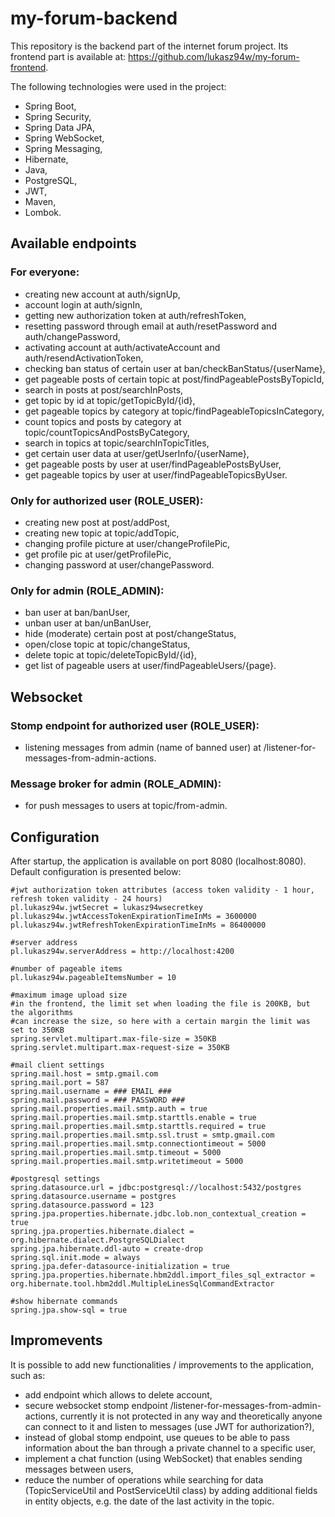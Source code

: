 # my-forum-backend
This repository is the backend part of the internet forum project. Its frontend part is available at: https://github.com/lukasz94w/my-forum-frontend.

The following technologies were used in the project:
- Spring Boot,
- Spring Security,
- Spring Data JPA,
- Spring WebSocket,
- Spring Messaging,
- Hibernate,
- Java,
- PostgreSQL,
- JWT,
- Maven,
- Lombok.
## Available endpoints
### For everyone:
- creating new account at auth/signUp,
- account login at auth/signIn,
- getting new authorization token at auth/refreshToken,
- resetting password through email at auth/resetPassword and auth/changePassword,
- activating account at auth/activateAccount and auth/resendActivationToken,
- checking ban status of certain user at ban/checkBanStatus/{userName},
- get pageable posts of certain topic at post/findPageablePostsByTopicId,
- search in posts at post/searchInPosts,
- get topic by id at topic/getTopicById/{id},
- get pageable topics by category at topic/findPageableTopicsInCategory,
- count topics and posts by category at topic/countTopicsAndPostsByCategory,
- search in topics at topic/searchInTopicTitles,
- get certain user data at user/getUserInfo/{userName},
- get pageable posts by user at user/findPageablePostsByUser,
- get pageable topics by user at user/findPageableTopicsByUser.

### Only for authorized user (ROLE_USER):
- creating new post at post/addPost,
- creating new topic at topic/addTopic,
- changing profile picture at user/changeProfilePic,
- get profile pic at user/getProfilePic,
- changing password at user/changePassword.

### Only for admin (ROLE_ADMIN):
- ban user at ban/banUser,
- unban user at ban/unBanUser,
- hide (moderate) certain post at post/changeStatus,
- open/close topic at topic/changeStatus,
- delete topic at topic/deleteTopicById/{id},
- get list of pageable users at user/findPageableUsers/{page}. 

## Websocket
### Stomp endpoint for authorized user (ROLE_USER):
- listening messages from admin (name of banned user) at /listener-for-messages-from-admin-actions.
### Message broker for admin (ROLE_ADMIN):
- for push messages to users at topic/from-admin.

## Configuration
After startup, the application is available on port 8080 (localhost:8080). Default configuration is presented below:
```
#jwt authorization token attributes (access token validity - 1 hour, refresh token validity - 24 hours)
pl.lukasz94w.jwtSecret = lukasz94wsecretkey
pl.lukasz94w.jwtAccessTokenExpirationTimeInMs = 3600000
pl.lukasz94w.jwtRefreshTokenExpirationTimeInMs = 86400000

#server address
pl.lukasz94w.serverAddress = http://localhost:4200

#number of pageable items
pl.lukasz94w.pageableItemsNumber = 10

#maximum image upload size
#in the frontend, the limit set when loading the file is 200KB, but the algorithms
#can increase the size, so here with a certain margin the limit was set to 350KB
spring.servlet.multipart.max-file-size = 350KB
spring.servlet.multipart.max-request-size = 350KB

#mail client settings
spring.mail.host = smtp.gmail.com
spring.mail.port = 587
spring.mail.username = ### EMAIL ###
spring.mail.password = ### PASSWORD ### 
spring.mail.properties.mail.smtp.auth = true
spring.mail.properties.mail.smtp.starttls.enable = true
spring.mail.properties.mail.smtp.starttls.required = true
spring.mail.properties.mail.smtp.ssl.trust = smtp.gmail.com
spring.mail.properties.mail.smtp.connectiontimeout = 5000
spring.mail.properties.mail.smtp.timeout = 5000
spring.mail.properties.mail.smtp.writetimeout = 5000

#postgresql settings
spring.datasource.url = jdbc:postgresql://localhost:5432/postgres
spring.datasource.username = postgres
spring.datasource.password = 123
spring.jpa.properties.hibernate.jdbc.lob.non_contextual_creation = true
spring.jpa.properties.hibernate.dialect = org.hibernate.dialect.PostgreSQLDialect
spring.jpa.hibernate.ddl-auto = create-drop
spring.sql.init.mode = always
spring.jpa.defer-datasource-initialization = true
spring.jpa.properties.hibernate.hbm2ddl.import_files_sql_extractor = org.hibernate.tool.hbm2ddl.MultipleLinesSqlCommandExtractor

#show hibernate commands
spring.jpa.show-sql = true
```

## Impromevents
It is possible to add new functionalities / improvements to the application, such as:
- add endpoint which allows to delete account,
- secure websocket stomp endpoint /listener-for-messages-from-admin-actions, currently it is not protected in any way and theoretically anyone can connect to it and listen to messages (use JWT for authorization?),
- instead of global stomp endpoint, use queues to be able to pass information about the ban through a private channel to a specific user,
- implement a chat function (using WebSocket) that enables sending messages between users,
- reduce the number of operations while searching for data (TopicServiceUtil and PostServiceUtil class) by adding additional fields in entity objects, e.g. the date of the last activity in the topic.
